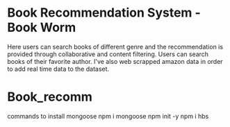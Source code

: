 # Book Recommendation System - Book Worm

Here users can search books of different genre and the recommendation is provided through collaborative and content filtering.
Users can search books of their favorite author.
I've also web scrapped amazon data in order to add real time data to the dataset.

# Book_recomm

commands to install mongoose 
npm i mongoose 
npm init -y 
npm i hbs 
